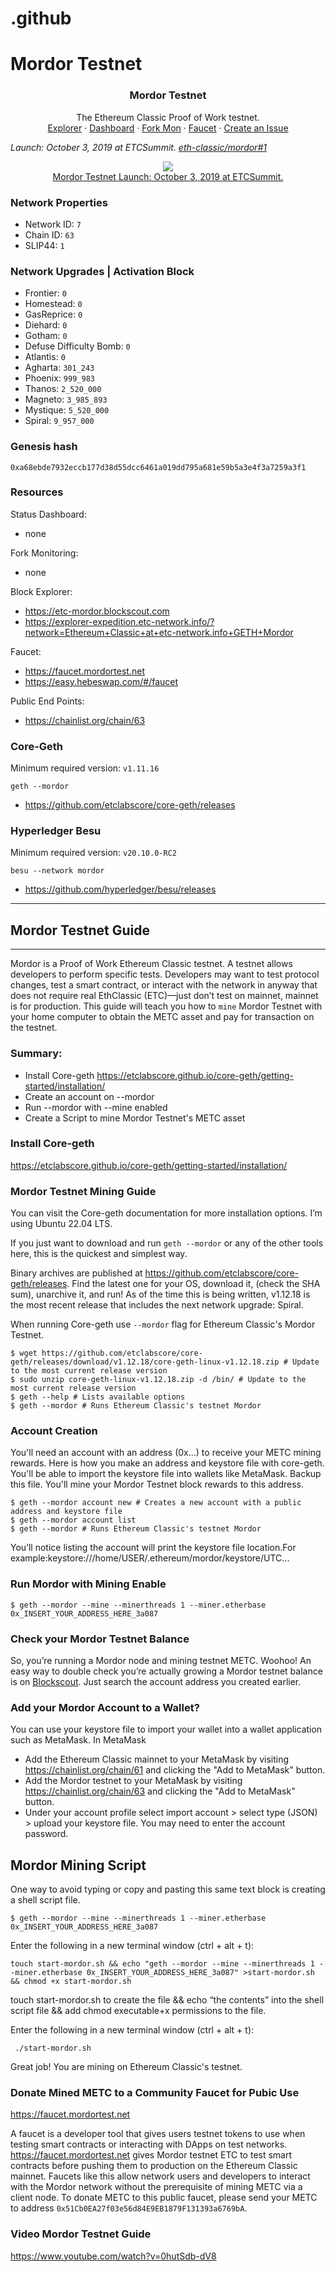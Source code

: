 # .github
# Mordor Testnet

<center>
  <h3 align="center">Mordor Testnet</h3>
  <p align="center">
    The Ethereum Classic Proof of Work testnet.
    <br />
    <a href="https://etc-mordor.blockscout.com">Explorer</a>
    ·
    <a href="#">Dashboard</a>
    ·
    <a href="#">Fork Mon</a>
    ·
    <a href="https://faucet.mordortest.net">Faucet</a>
    ·
    <a href="https://github.com/mordortestnet/contribute/issues/new">Create an Issue</a>
  </p>
</center>

_Launch: October 3, 2019 at ETCSummit. [eth-classic/mordor#1](https://github.com/eth-classic/mordor/issues/1)_

<p align="center">
<a href="https://www.youtube.com/watch?v=sURnZEeIqBU"><img src="https://img.youtube.com/vi/Msi6EItbslk/0.jpg" /><br />Mordor Testnet Launch: October 3, 2019 at ETCSummit.</a>
</p>

### Network Properties
- Network ID: `7`
- Chain ID: `63`
- SLIP44: `1`

### Network Upgrades | Activation Block
- Frontier: `0`
- Homestead: `0`
- GasReprice: `0`
- Diehard: `0`
- Gotham: `0`
- Defuse Difficulty Bomb: `0`
- Atlantis: `0`
- Agharta: `301_243`
- Phoenix: `999_983`
- Thanos: `2_520_000`
- Magneto: `3_985_893`
- Mystique: `5_520_000`
- Spiral: `9_957_000`

### Genesis hash

```
0xa68ebde7932eccb177d38d55dcc6461a019dd795a681e59b5a3e4f3a7259a3f1
```

### Resources

Status Dashboard:
- none

Fork Monitoring:
- none

Block Explorer:
- https://etc-mordor.blockscout.com
- https://explorer-expedition.etc-network.info/?network=Ethereum+Classic+at+etc-network.info+GETH+Mordor

Faucet:
- https://faucet.mordortest.net
- https://easy.hebeswap.com/#/faucet

Public End Points:
- https://chainlist.org/chain/63

### Core-Geth

Minimum required version: `v1.11.16`

```
geth --mordor
```
- https://github.com/etclabscore/core-geth/releases

### Hyperledger Besu

Minimum required version: `v20.10.0-RC2`

```
besu --network mordor
```
- https://github.com/hyperledger/besu/releases

---
## Mordor Testnet Guide
---


Mordor is a Proof of Work Ethereum Classic testnet. A testnet allows developers to perform specific tests. Developers may want to test protocol changes, test a smart contract, or interact with the network in anyway that does not require real EthClassic (ETC)—just don’t test on mainnet, mainnet is for production. This guide will teach you how to `mine` Mordor Testnet with your home computer to obtain the METC asset and pay for transaction on the testnet.

### Summary:

+ Install Core-geth https://etclabscore.github.io/core-geth/getting-started/installation/
+ Create an account on --mordor
+ Run --mordor with --mine enabled
+ Create a Script to mine Mordor Testnet's METC asset

### Install Core-geth

https://etclabscore.github.io/core-geth/getting-started/installation/

### Mordor Testnet Mining Guide

You can visit the Core-geth documentation for more installation options. I’m using Ubuntu 22.04 LTS.

If you just want to download and run `geth --mordor` or any of the other tools here, this is the quickest and simplest way.

Binary archives are published at https://github.com/etclabscore/core-geth/releases. Find the latest one for your OS, download it, (check the SHA sum), unarchive it, and run! As of the time this is being written, v1.12.18 is the most recent release that includes the next network upgrade: Spiral.

When running Core-geth use `--mordor` flag for Ethereum Classic's Mordor Testnet.

```shell
$ wget https://github.com/etclabscore/core-geth/releases/download/v1.12.18/core-geth-linux-v1.12.18.zip # Update to the most current release version
$ sudo unzip core-geth-linux-v1.12.18.zip -d /bin/ # Update to the most current release version
$ geth --help # Lists available options
$ geth --mordor # Runs Ethereum Classic's testnet Mordor
```

### Account Creation

You'll need an account with an address (0x...) to receive your METC mining rewards. Here is how you make an address and keystore file with core-geth. You'll be able to import the keystore file into wallets like MetaMask. Backup this file. You'll mine your Mordor Testnet block rewards to this address.

```shell
$ geth --mordor account new # Creates a new account with a public address and keystore file
$ geth --mordor account list
$ geth --mordor # Runs Ethereum Classic's testnet Mordor
```

You’ll notice listing the account will print the keystore file location.For example:keystore:///home/USER/.ethereum/mordor/keystore/UTC...

### Run Mordor with Mining Enable

```shell
$ geth --mordor --mine --minerthreads 1 --miner.etherbase 0x_INSERT_YOUR_ADDRESS_HERE_3a087
```

### Check your Mordor Testnet Balance

So, you’re running a Mordor node and mining testnet METC. Woohoo! An easy way to double check you’re actually growing a Mordor testnet balance is on [Blockscout](https://etc-mordor.blockscout.com). Just search the account address you created earlier.

### Add your Mordor Account to a Wallet?

You can use your keystore file to import your wallet into a wallet application such as MetaMask. In MetaMask

* Add the Ethereum Classic mainnet to your MetaMask by visiting https://chainlist.org/chain/61 and clicking the "Add to MetaMask" button.
* Add the Mordor testnet to your MetaMask by visiting https://chainlist.org/chain/63 and clicking the "Add to MetaMask" button.
* Under your account profile select import account > select type (JSON) > upload your keystore file. You may need to enter the account password.

## Mordor Mining Script

One way to avoid typing or copy and pasting this same text block is creating a shell script file.

```shell
$ geth --mordor --mine --minerthreads 1 --miner.etherbase 0x_INSERT_YOUR_ADDRESS_HERE_3a087
```

Enter the following in a new terminal window (ctrl + alt + t):

```shell
touch start-mordor.sh && echo "geth --mordor --mine --minerthreads 1 --miner.etherbase 0x_INSERT_YOUR_ADDRESS_HERE_3a087" >start-mordor.sh && chmod +x start-mordor.sh
```

touch start-mordor.sh to create the file && echo “the contents” into the shell script file && add chmod executable+x permissions to the file.

Enter the following in a new terminal window (ctrl + alt + t):

```shell
 ./start-mordor.sh
```

Great job! You are mining on Ethereum Classic's testnet.

### Donate Mined METC to a Community Faucet for Pubic Use

https://faucet.mordortest.net

A faucet is a developer tool that gives users testnet tokens to use when testing smart contracts or interacting with DApps on test networks. https://faucet.mordortest.net gives Mordor testnet ETC to test smart contracts before pushing them to production on the Ethereum Classic mainnet. Faucets like this allow network users and developers to interact with the Mordor network without the prerequisite of mining METC via a client node. To donate METC to this public faucet, please send your METC to address `0x51Cb0EA27f03e56d84E9EB1879F131393a6769bA`.

### Video Mordor Testnet Guide

https://www.youtube.com/watch?v=0hutSdb-dV8

